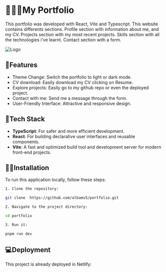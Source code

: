 
# 👩🏻‍💻My Portfolio

This portfolio was developed with React, Vite and Typescript. This website contains differents sections. 
Profile section with information about me, and my CV.
Projects section with my most recent projects.
Skills section with all the technologies i've learnt.
Contact section with a form.



![Logo](https://res.cloudinary.com/dy87deadk/image/upload/v1720609998/rtbbdmtbfep3cznn5bi6.png)

## 🤳Features

- Theme Change: Switch the portfolio to light or dark mode.
- CV download: Easily download my CV clicking on Resume.
- Explore projects: Easily go to my github repo or even the deployed project.
- Contact with me: Send me a message through the form.
- User-Friendly Interface: Attractive and responsive design.



## 🔧Tech Stack

- **TypeScript**: For safer and more efficient development.
- **React**: For building declarative user interfaces and reusable components.
- **Vite**: A fast and optimized build tool and development server for modern front-end projects.


## 🧑‍💻Installation

To run this application locally, follow these steps:

```bash
1. Clone the repository:

git clone  https://github.com/albams5/portfolio.git

2. Navigate to the project directory:

cd portfolio

3. Run it: 

pnpm run dev
```

## 💻Deployment

This project is already deployed in Netlify: 

